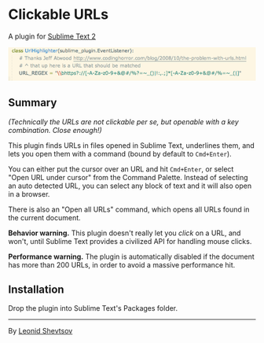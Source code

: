 # Clickable URLs

A plugin for [Sublime Text 2](http://sublimetext.com)

![Screenshot of a clickable URL](screenshot.png)

## Summary

*(Technically the URLs are not clickable per se, but openable with a key combination. Close enough!)*

This plugin finds URLs in files opened in Sublime Text, underlines them, and lets you open them with a command (bound by default to `Cmd+Enter`).

You can either put the cursor over an URL and hit `Cmd+Enter`, or select "Open URL under cursor" from the Command Palette. Instead of selecting an
auto detected URL, you can select any block of text and it will also open in a browser.

There is also an "Open all URLs" command, which opens all URLs found in the current document.

**Behavior warning.** This plugin doesn't really let you *click* on a URL, and won't, until Sublime Text provides a civilized API for handling mouse clicks.

**Performance warning.** The plugin is automatically disabled if the document has more than 200 URLs, in order to avoid a massive performance hit.

## Installation

Drop the plugin into Sublime Text's Packages folder.

* * *

By [Leonid Shevtsov](http://leonid.shevtsov.me)